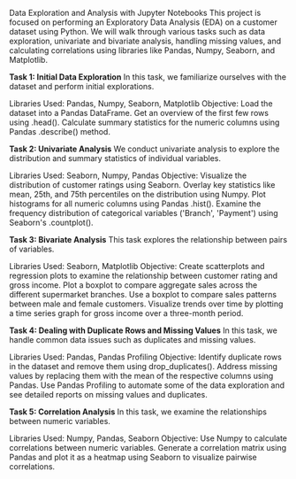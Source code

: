 Data Exploration and Analysis with Jupyter Notebooks
This project is focused on performing an Exploratory Data Analysis (EDA) on a customer dataset using Python. We will walk through various tasks such as data exploration, univariate and bivariate analysis, handling missing values, and calculating correlations using libraries like Pandas, Numpy, Seaborn, and Matplotlib.

**Task 1: Initial Data Exploration**
In this task, we familiarize ourselves with the dataset and perform initial explorations.

Libraries Used: Pandas, Numpy, Seaborn, Matplotlib
Objective:
Load the dataset into a Pandas DataFrame.
Get an overview of the first few rows using .head().
Calculate summary statistics for the numeric columns using Pandas .describe() method.

**Task 2: Univariate Analysis**
We conduct univariate analysis to explore the distribution and summary statistics of individual variables.

Libraries Used: Seaborn, Numpy, Pandas
Objective:
Visualize the distribution of customer ratings using Seaborn.
Overlay key statistics like mean, 25th, and 75th percentiles on the distribution using Numpy.
Plot histograms for all numeric columns using Pandas .hist().
Examine the frequency distribution of categorical variables ('Branch', 'Payment') using Seaborn's .countplot().

**Task 3: Bivariate Analysis**
This task explores the relationship between pairs of variables.

Libraries Used: Seaborn, Matplotlib
Objective:
Create scatterplots and regression plots to examine the relationship between customer rating and gross income.
Plot a boxplot to compare aggregate sales across the different supermarket branches.
Use a boxplot to compare sales patterns between male and female customers.
Visualize trends over time by plotting a time series graph for gross income over a three-month period.

**Task 4: Dealing with Duplicate Rows and Missing Values**
In this task, we handle common data issues such as duplicates and missing values.

Libraries Used: Pandas, Pandas Profiling
Objective:
Identify duplicate rows in the dataset and remove them using drop_duplicates().
Address missing values by replacing them with the mean of the respective columns using Pandas.
Use Pandas Profiling to automate some of the data exploration and see detailed reports on missing values and duplicates.

**Task 5: Correlation Analysis**
In this task, we examine the relationships between numeric variables.

Libraries Used: Numpy, Pandas, Seaborn
Objective:
Use Numpy to calculate correlations between numeric variables.
Generate a correlation matrix using Pandas and plot it as a heatmap using Seaborn to visualize pairwise correlations.

